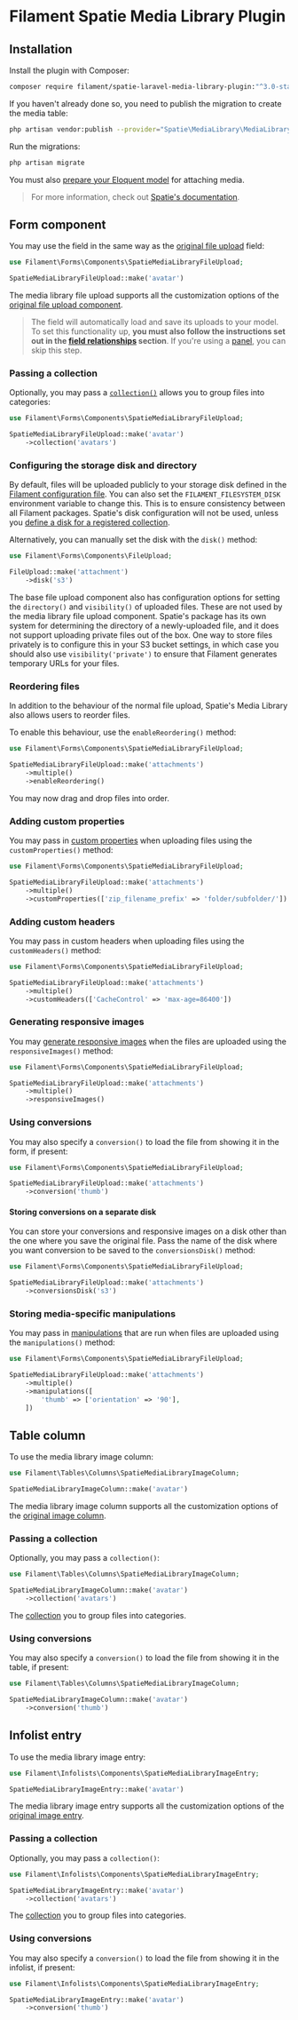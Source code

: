 # Filament Spatie Media Library Plugin

## Installation

Install the plugin with Composer:

```bash
composer require filament/spatie-laravel-media-library-plugin:"^3.0-stable" -W
```

If you haven't already done so, you need to publish the migration to create the media table:

```bash
php artisan vendor:publish --provider="Spatie\MediaLibrary\MediaLibraryServiceProvider" --tag="migrations"
```

Run the migrations:

```bash
php artisan migrate
```

You must also [prepare your Eloquent model](https://spatie.be/docs/laravel-medialibrary/basic-usage/preparing-your-model) for attaching media.

> For more information, check out [Spatie's documentation](https://spatie.be/docs/laravel-medialibrary).

## Form component

You may use the field in the same way as the [original file upload](https://filamentphp.com/docs/forms/fields/file-upload) field:

```php
use Filament\Forms\Components\SpatieMediaLibraryFileUpload;

SpatieMediaLibraryFileUpload::make('avatar')
```

The media library file upload supports all the customization options of the [original file upload component](https://filamentphp.com/docs/forms/fields/file-upload).

> The field will automatically load and save its uploads to your model. To set this functionality up, **you must also follow the instructions set out in the [field relationships](https://filamentphp.com/docs/forms/getting-started#field-relationships) section**. If you're using a [panel](../panels), you can skip this step.

### Passing a collection

Optionally, you may pass a [`collection()`](https://spatie.be/docs/laravel-medialibrary/working-with-media-collections/simple-media-collections) allows you to group files into categories:

```php
use Filament\Forms\Components\SpatieMediaLibraryFileUpload;

SpatieMediaLibraryFileUpload::make('avatar')
    ->collection('avatars')
```

### Configuring the storage disk and directory

By default, files will be uploaded publicly to your storage disk defined in the [Filament configuration file](https://filamentphp.com/docs/forms/installation#publishing-configuration). You can also set the `FILAMENT_FILESYSTEM_DISK` environment variable to change this. This is to ensure consistency between all Filament packages. Spatie's disk configuration will not be used, unless you [define a disk for a registered collection](https://spatie.be/docs/laravel-medialibrary/working-with-media-collections/defining-media-collections#content-using-a-specific-disk).

Alternatively, you can manually set the disk with the `disk()` method:

```php
use Filament\Forms\Components\FileUpload;

FileUpload::make('attachment')
    ->disk('s3')
```

The base file upload component also has configuration options for setting the `directory()` and `visibility()` of uploaded files. These are not used by the media library file upload component. Spatie's package has its own system for determining the directory of a newly-uploaded file, and it does not support uploading private files out of the box. One way to store files privately is to configure this in your S3 bucket settings, in which case you should also use `visibility('private')` to ensure that Filament generates temporary URLs for your files.

### Reordering files

In addition to the behaviour of the normal file upload, Spatie's Media Library also allows users to reorder files.

To enable this behaviour, use the `enableReordering()` method:

```php
use Filament\Forms\Components\SpatieMediaLibraryFileUpload;

SpatieMediaLibraryFileUpload::make('attachments')
    ->multiple()
    ->enableReordering()
```

You may now drag and drop files into order.

### Adding custom properties

You may pass in [custom properties](https://spatie.be/docs/laravel-medialibrary/advanced-usage/using-custom-properties) when uploading files using the `customProperties()` method:

```php
use Filament\Forms\Components\SpatieMediaLibraryFileUpload;

SpatieMediaLibraryFileUpload::make('attachments')
    ->multiple()
    ->customProperties(['zip_filename_prefix' => 'folder/subfolder/'])
```

### Adding custom headers

You may pass in custom headers when uploading files using the `customHeaders()` method:

```php
use Filament\Forms\Components\SpatieMediaLibraryFileUpload;

SpatieMediaLibraryFileUpload::make('attachments')
    ->multiple()
    ->customHeaders(['CacheControl' => 'max-age=86400'])
```

### Generating responsive images

You may [generate responsive images](https://spatie.be/docs/laravel-medialibrary/responsive-images/getting-started-with-responsive-images) when the files are uploaded using the `responsiveImages()` method:

```php
use Filament\Forms\Components\SpatieMediaLibraryFileUpload;

SpatieMediaLibraryFileUpload::make('attachments')
    ->multiple()
    ->responsiveImages()
```

### Using conversions

You may also specify a `conversion()` to load the file from showing it in the form, if present:

```php
use Filament\Forms\Components\SpatieMediaLibraryFileUpload;

SpatieMediaLibraryFileUpload::make('attachments')
    ->conversion('thumb')
```

#### Storing conversions on a separate disk

You can store your conversions and responsive images on a disk other than the one where you save the original file. Pass the name of the disk where you want conversion to be saved to the `conversionsDisk()` method:

```php
use Filament\Forms\Components\SpatieMediaLibraryFileUpload;

SpatieMediaLibraryFileUpload::make('attachments')
    ->conversionsDisk('s3')
```

### Storing media-specific manipulations

You may pass in [manipulations](https://spatie.be/docs/laravel-medialibrary/advanced-usage/storing-media-specific-manipulations#breadcrumb) that are run when files are uploaded using the `manipulations()` method:

```php
use Filament\Forms\Components\SpatieMediaLibraryFileUpload;

SpatieMediaLibraryFileUpload::make('attachments')
    ->multiple()
    ->manipulations([
        'thumb' => ['orientation' => '90'],
    ])
```

## Table column

To use the media library image column:

```php
use Filament\Tables\Columns\SpatieMediaLibraryImageColumn;

SpatieMediaLibraryImageColumn::make('avatar')
```

The media library image column supports all the customization options of the [original image column](https://filamentphp.com/docs/tables/columns/image).

### Passing a collection

Optionally, you may pass a `collection()`:

```php
use Filament\Tables\Columns\SpatieMediaLibraryImageColumn;

SpatieMediaLibraryImageColumn::make('avatar')
    ->collection('avatars')
```

The [collection](https://spatie.be/docs/laravel-medialibrary/working-with-media-collections/simple-media-collections) you to group files into categories.

### Using conversions

You may also specify a `conversion()` to load the file from showing it in the table, if present:

```php
use Filament\Tables\Columns\SpatieMediaLibraryImageColumn;

SpatieMediaLibraryImageColumn::make('avatar')
    ->conversion('thumb')
```

## Infolist entry

To use the media library image entry:

```php
use Filament\Infolists\Components\SpatieMediaLibraryImageEntry;

SpatieMediaLibraryImageEntry::make('avatar')
```

The media library image entry supports all the customization options of the [original image entry](https://filamentphp.com/docs/infolists/entries/image).

### Passing a collection

Optionally, you may pass a `collection()`:

```php
use Filament\Infolists\Components\SpatieMediaLibraryImageEntry;

SpatieMediaLibraryImageEntry::make('avatar')
    ->collection('avatars')
```

The [collection](https://spatie.be/docs/laravel-medialibrary/working-with-media-collections/simple-media-collections) you to group files into categories.

### Using conversions

You may also specify a `conversion()` to load the file from showing it in the infolist, if present:

```php
use Filament\Infolists\Components\SpatieMediaLibraryImageEntry;

SpatieMediaLibraryImageEntry::make('avatar')
    ->conversion('thumb')
```
